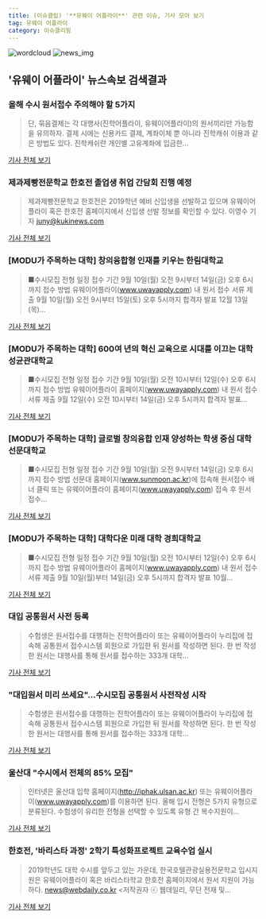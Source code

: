 ```yaml
---
title: (이슈클립) '**유웨이 어플라이**' 관련 이슈, 기사 모아 보기
tag: 유웨이 어플라이
category: 이슈클리핑
---
```

![wordcloud](https://s3.ap-northeast-2.amazonaws.com/lyrics101-wordcloud/2018-09-03-1535983241.png)
![news_img](https://user-images.githubusercontent.com/42597476/44507050-1206f400-a6e4-11e8-8d98-7ffbfebb353f.png)
## **'**유웨이 어플라이**'** 뉴스속보 검색결과
### 올해 수시 원서접수 주의해야 할 5가지

>단, 묶음결제는 각 대행사(진학어플라이, 유웨이어플라이)의 원서끼리만 가능함을 유의하자. 결제 시에는 신용카드 결제, 계좌이체 뿐 아니라 진학캐쉬 이용과 같은 방법도 있다. 진학캐쉬란 개인별 고유계좌에 입금한...

<a href="http://www.chungnamilbo.com/news/articleView.html?idxno=462829" target="_blank">기사 전체 보기</a>

### 제과제빵전문학교 한호전 졸업생 취업 간담회 진행 예정

>제과제빵전문학교 한호전은 2019학년 예비 신입생을 선발하고 있으며 유웨이어플라이 혹은 한호전 홈페이지에서 신입생 선발 정보를 확인할 수 있다. 이영수 기자 juny@kukinews.com

<a href="http://www.kukinews.com/news/article.html?no=582115" target="_blank">기사 전체 보기</a>

### [MODU가 주목하는 대학] 창의융합형 인재를 키우는 한림대학교

>■수시모집 전형 일정 접수 기간 9월 10일(월) 오전 9시부터 14일(금) 오후 6시까지 접수 방법 유웨이어플라이(www.uwayapply.com) 내 원서 접수 서류 제출 9월 10일(월) 오전 9시부터 15일(토) 오후 5시까지 합격자 발표 12월 13일(목)...

<a href="http://www.hani.co.kr/arti/society/schooling/860415.html" target="_blank">기사 전체 보기</a>

### [MODU가 주목하는 대학] 600여 년의 혁신 교육으로 시대를 이끄는 대학 성균관대학교

>■수시모집 전형 일정 접수 기간 9월 10일(월) 오전 10시부터 12일(수) 오후 6시까지 접수 방법 유웨이어플라이 홈페이지(www.uwayapply.com) 내 원서 접수 서류 제출 9월 12일(수) 오전 10시부터 14일(금) 오후 5시까지 합격자 발표...

<a href="http://www.hani.co.kr/arti/society/schooling/860411.html" target="_blank">기사 전체 보기</a>

### [MODU가 주목하는 대학] 글로벌 창의융합 인재 양성하는 학생 중심 대학 선문대학교

>■수시모집 전형 일정 접수 기간 9월 10일(월) 오전 9시부터 14일(금) 오후 6시까지 접수 방법 선문대 홈페이지(www.sunmoon.ac.kr)에 접속해 원서접수 배너 클릭 또는 유웨이어플라이 홈페이지(www.uwayapply.com) 접속 후 원서 접수...

<a href="http://www.hani.co.kr/arti/society/schooling/860409.html" target="_blank">기사 전체 보기</a>

### [MODU가 주목하는 대학] 대학다운 미래 대학 경희대학교

>■수시모집 전형 일정 접수 기간 9월 10일(월) 오전 10시부터 12일(수) 오후 6시까지 접수 방법 유웨이어플라이 홈페이지(www.uwayapply.com) 내 원서 접수 서류 제출 9월 10일(월)부터 14일(금) 오후 5시까지 합격자 발표 10월...

<a href="http://www.hani.co.kr/arti/society/schooling/860392.html" target="_blank">기사 전체 보기</a>

### 대입 공통원서 사전 등록

>수험생은 원서접수를 대행하는 진학어플라이 또는 유웨이어플라이 누리집에 접속해 공통원서 접수시스템 회원으로 가입한 뒤 원서를 작성하면 된다. 한 번 작성한 원서는 대행사를 통해 원서를 접수하는 333개 대학...

<a href="http://www.kwnews.co.kr/view.asp?aid=218083000070&s=501" target="_blank">기사 전체 보기</a>

### "대입원서 미리 쓰세요"…수시모집 공통원서 사전작성 시작

>수험생은 원서접수를 대행하는 진학어플라이 또는 유웨이어플라이 누리집에 접속해 공통원서 접수시스템 회원으로 가입한 뒤 원서를 작성하면 된다. 한 번 작성한 원서는 대행사를 통해 원서를 접수하는 333개 대학...

<a href="http://app.yonhapnews.co.kr/YNA/Basic/SNS/r.aspx?c=AKR20180830062800004&did=1195m" target="_blank">기사 전체 보기</a>

### 울산대 "수시에서 전체의 85% 모집"

>인터넷은 울산대 입학 홈페이지(http://iphak.ulsan.ac.kr) 또는 유웨이어플라이(www.uwayapply.com)를 이용하면 된다. 올해 입시 전형은 5가지 유형으로 분류된다. 수험생이 유리한 전형을 선택할 수 있도록 유형 간 복수지원이...

<a href="http://www.dhnews.co.kr/news/articleView.html?idxno=85086" target="_blank">기사 전체 보기</a>

### 한호전, '바리스타 과정' 2학기 특성화프로젝트 교육수업 실시

>2019학년도 대학 수시를 앞두고 있는 가운데, 한국호텔관광실용전문학교 입시지원은 유웨이어플라이 혹은 바리스타학교 한호전 홈페이지에서 원서 지원이 가능하다. news@webdaily.co.kr <저작권자 ⓒ 웹데일리, 무단 전재 및...

<a href="http://www.webdaily.co.kr/view.php?ud=20180828115134743939302b8b8d_7" target="_blank">기사 전체 보기</a>


